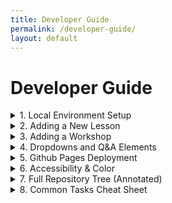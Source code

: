 ```yaml
---
title: Developer Guide
permalink: /developer-guide/
layout: default
---
```

<!-- filepath: /Users/nbx0/repos/id-bioifx-workshop/DEVELOPER_GUIDE.md -->
# Developer Guide

<details class="collapsible-md">
  <summary>1. Local Environment Setup</summary>
  <div class="collapsible-inner" markdown="1">

### MacOS Setup:
1.1. Xcode Command Line Tools:
   ```bash
   xcode-select --install
   ```

1.2. Ruby 3.x via [Homebrew](https://brew.sh):
   ```bash
   brew install ruby
   echo 'export PATH="/opt/homebrew/opt/ruby/bin:$PATH"' >> ~/.zshrc
   ```
1.3. Bundler:
   ```bash
   gem install bundler
   ```
1.4. Verify:
```bash
ruby -v
bundler -v
gem -v
```

---
<br>
### Windows (WSL2) Setup
Use WSL2 with Ubuntu (recommended for parity with deployment Linux environment).

1.1. Enable WSL + Virtual Machine Platform (PowerShell as Admin):
   ```powershell
   wsl --install
   ```
   (Reboot if prompted. Launch "Ubuntu" once to finalize.)

1.2. Update packages inside Ubuntu terminal:
   ```bash
   sudo apt update && sudo apt upgrade -y
   ```
1.3. Install build/toolchain + Ruby (Ubuntu repos often fine for Jekyll dev):
   ```bash
   sudo apt install -y build-essential ruby-full git curl
   ```
   (If you need a newer Ruby than the distro ships, install rbenv:)
   ```bash
   sudo apt install -y libssl-dev zlib1g-dev libreadline-dev libffi-dev
   git clone https://github.com/rbenv/rbenv.git ~/.rbenv
   echo 'export PATH="$HOME/.rbenv/bin:$PATH"' >> ~/.bashrc
   echo 'eval "$(rbenv init - bash)"' >> ~/.bashrc
   git clone https://github.com/rbenv/ruby-build.git ~/.rbenv/plugins/ruby-build
   exec $SHELL
   rbenv install 3.3.0
   rbenv global 3.3.0
   ```
1.4. (Optional) Isolate gems in user space:
   ```bash
   echo 'export GEM_HOME="$HOME/gems"' >> ~/.bashrc
   echo 'export PATH="$HOME/gems/bin:$PATH"' >> ~/.bashrc
   source ~/.bashrc
   ```
1.5. Install Bundler:
   ```bash
   gem install bundler
   ```
1.6. Verify:
   ```bash
   ruby -v
   which ruby
   gem -v
   bundler -v
   ```
1.7. Clone repo inside the Linux filesystem (NOT /mnt/c/) for speed:
   ```bash
   cd ~
   git clone https://github.com/YOUR-USER/id-bioifx-workshop.git
   cd id-bioifx-workshop
   ```
1.8. Install gems & serve:
   ```bash
   bundle install
   bundle exec jekyll serve --livereload
   ```
1.9. Access site from Windows browser at:
   http://localhost:4000/id-bioifx-workshop/

---
<br>
### Clean + rebuild when stale:
```bash
bundle exec jekyll clean && bundle exec jekyll build
```
  </div>
</details>



<details class="collapsible-md">
  <summary>2. Adding a New Lesson</summary>
  <div class="collapsible-inner" markdown="1">

### 2.1 Filename
Use an existing numeric prefix style:
```
lessons/21-new-topic.md
```

### 2.2 Minimum Front Matter
```yaml
---
title: New Topic
description: Short single-sentence summary (optional for SEO)
nav_order: 21
layout: lesson
# published: false   # (uncomment to hide without deleting)
# tags: [optional, future]
---
```

### 2.3 Body Content Template
Recommended scaffold:
```markdown
# {{ page.title }}

## Overview
Introductory context.

**Learning Objectives**
- Objective 1
- Objective 2

## Practical

```bash
# example command
some_tool --flag value
```

### 2.4 No Manual Nav Edits Required
Prev/next links and header dropdown are derived automatically from `nav_order` values across `site.pages`.

  </div>
</details>

<details class="collapsible-md">
  <summary>3. Adding a Workshop</summary>
  <div class="collapsible-inner" markdown="1">

Create a markdown file in `_workshops/`:
```yaml
---
title: "2026 | Example City, Country"
workshop_order: 3
location: Example City, Country
event_date: 2026-05-14
layout: workshop
---
Body content...
```
The navigation and listing page `workshops.md` enumerate `site.workshops` sorted by `workshop_order`—no other file edit needed.
  </div>
</details>

<details class="collapsible-md">
  <summary>4. Dropdowns and Q&A Elements</summary>
  <div class="collapsible-inner" markdown="1">

### 4.1 Dropdown (Collapsible) Content (Markdown-preserving)
Use the `details.collapsible-md` pattern to safely include tables / markdown.
```html
<details class="collapsible-md">
  <summary>Section Title</summary>
  <div class="collapsible-inner" markdown="1">

Markdown **content**, including tables:

| Col A | Col B |
|-------|-------|
|  1    |  2    |

  </div>
</details>
```
Notes:
- `markdown="1"` tells Kramdown to parse inner markdown.
- CSS ensures aesthetic + accessible spacing.

### 4.2 Q&A Element (Centralized Bank)
Add or edit a question in `_data/qa.yml`:
```yaml
example-identifier:
  question: "What does FASTQ store in addition to nucleotide sequence?"
  answers: 
    - "Per-base quality scores (and identifier headers)."
    - "quality scores"
  hint: "Think about sequencing confidence."
  success: "Correct! ✅"
  failure: "Not quite. Try again."
  show_hint_after: 2

```
Embed in the markdown page:

{% raw %}
```bash
{% include qa.html id="example-identifier" %}
```
{% endraw %}
Which renders on the site as:
{% include qa.html id="example-identifier" %}

The include renders interactive reveal / hint controls with accessible labeling.
  </div>
</details>

<details class="collapsible-md">
  <summary>5. Github Pages Deployment</summary>
  <div class="collapsible-inner" markdown="1">

A GitHub Actions workflow (`.github/workflows/tagged-release-pages.yml`) builds and publishes on tags matching `v*`. Steps:
1. Bump / commit changes.
2. Create and push tag:
   ```bash
   git tag v0.1.3
   git push origin v0.1.3
   ```
3. Action installs Ruby 3.3, runs `bundle exec jekyll build`, uploads artifact.
  </div>
</details>

<details class="collapsible-md">
  <summary>6. Accessibility & Color</summary>
  <div class="collapsible-inner" markdown="1">

CDC Brand color hexes are defined in `_data/colors.yml` (referenced manually in `assets/css/style.css`). Copy buttons and collapsibles use ARIA labels and high-contrast backgrounds. Continue to test with keyboard + aXe.
  </div>
</details>

<details class="collapsible-md">
  <summary>7. Full Repository Tree (Annotated)</summary>
  <div class="collapsible-inner" markdown="1">

```
.
├── _config.yml              # Jekyll site configuration (collections, plugins, metadata)
├── Gemfile / Gemfile.lock   # Ruby gem dependencies (github-pages pins Jekyll)
├── README.md                # High-level project overview & basic setup
├── DEVELOPER_GUIDE.md       # (This guide) contributor/developer instructions
├── LICENSE                  # Project license
├── CONTRIBUTING.md          # Contribution policies
├── CODE_OF_CONDUCT.md       # Community standards (if present / name may vary)
├── DISCLAIMER.md            # Legal disclaimer
├── open_practices.md        # Additional policy document
├── rules_of_behavior.md     # Behavior / security rules
├── index.md                 # Landing page
├── search.md                # Search interface page (client-side search js)
├── workshops.md             # Workshops index listing collection items
├── lessons/                 # All lesson markdown files
│   ├── 01-objectives.md     # nav_order: 1 (example active lesson)
│   ├── ...                  # sequential lesson files (some unpublished 02–05)
│   └── 20-databases.md      # last current lesson
├── _workshops/              # Workshops collection sources
│   ├── 2026-bangkok-thailand.md
│   └── 2026-santiago-chile.md
├── _layouts/                # Page layouts (wrap content)
│   ├── default.html         # Base layout, header/footer + optional prev/next
│   ├── lesson.html          # Lesson-specific additions (inherits structure)
│   └── workshop.html        # Workshop layout (meta fields)
├── _includes/               # Reusable partials
│   ├── head.html            # <head> metadata, SEO, styles
│   ├── nav.html             # Primary navigation (dynamic lessons/workshops)
│   ├── footer.html          # Footer links (dynamic as needed)
│   ├── qa.html              # Q&A include rendering centralized questions
│   ├── copy-button.html     # (Legacy) not needed with JS auto buttons
│   └── collapsible.html     # (Legacy) superseded by native <details>
├── _data/                   # Structured YAML data
│   ├── qa.yml               # Q&A question bank
│   ├── colors.yml           # Approved color palette tokens
│   └── navigation.yml       # (Legacy) not in active use
├── assets/
│   ├── css/
│   │   ├── style.css        # Custom global styles & component design
│   │   └── syntax.css       # Rouge syntax highlight overrides
│   └── js/
│       ├── copy-code.js     # Injects copy buttons into <pre><code>
│       ├── collapsible.js   # (Optional) behavior for legacy collapsible include
│       ├── navigation.js    # Enhancements / accessible nav (future)
│       └── search.js        # Client-side search (tokenize, score, highlight)
├── scripts/
│   └── md2docx.sh           # Pandoc helper for markdown → docx export
├── .github/workflows/
│   └── tagged-release-pages.yml  # Tag-triggered build & deploy pipeline
└── _site/                   # Generated output (ignored in commits ideally)
```
  </div>
</details>

<details class="collapsible-md">
  <summary>8. Common Tasks Cheat Sheet</summary>
  <div class="collapsible-inner" markdown="1">


| Task | Command |
|------|---------|
| Install deps | `bundle install` |
| Serve locally | `bundle exec jekyll serve --livereload` |
| Clean & rebuild | `bundle exec jekyll clean && bundle exec jekyll build` |
| Add lesson | Create file in `lessons/` with front matter (see §2) |
| Deprecate lesson | Add `published: false` in front matter |
| Add workshop | Add file in `_workshops/` with `workshop_order` |
| New Q&A | Append to `_data/qa.yml` and include via `qa.html` |


  </div>
</details>


